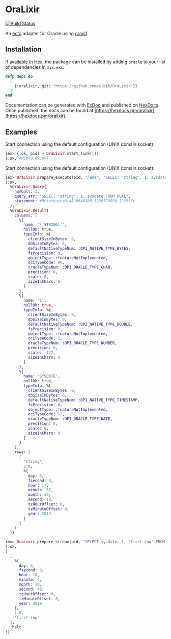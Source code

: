 # OraLixir
[![Build Status](https://travis-ci.org/c-bik/OraLixir.svg?branch=exunits)](https://travis-ci.org/c-bik/OraLixir)

An [ecto](https://github.com/elixir-ecto/ecto) adapter for Oracle using [oranif](https://github.com/c-bik/oranif/).

## Installation

If [available in Hex](https://hex.pm/docs/publish), the package can be installed
by adding `oracle` to your list of dependencies in `mix.exs`:

```elixir
defp deps do
  [
    {:oralixir, git: "https://github.com/c-bik/OraLixir"}}
  ]
end
```

Documentation can be generated with [ExDoc](https://github.com/elixir-lang/ex_doc)
and published on [HexDocs](https://hexdocs.pm). Once published, the docs can
be found at [https://hexdocs.pm/oralixir](https://hexdocs.pm/oralixir).

## Examples

Start connection using the default configuration (UNIX domain socket):
```elixir
iex> {:ok, pid} = OraLixir.start_link([])
{:ok, #PID<0.69.0>}
```

  Start connection using the default configuration (UNIX domain socket):
```elixir
iex> OraLixir.prepare_execute(pid, "name", "SELECT 'string', 1, sysdate FROM DUAL", [], [])
{:ok,
  %OraLixir.Query{
    numCols: 3,
    query_str: "SELECT 'string', 1, sysdate FROM DUAL",
    statement: #Reference<0.4128640180.1299578898.122555>
  },
  %OraLixir.Result{
    columns: [
      %{
        name: '\'STRING\'',
        nullOk: true,
        typeInfo: %{
          clientSizeInBytes: 6,
          dbSizeInBytes: 6,
          defaultNativeTypeNum: :DPI_NATIVE_TYPE_BYTES,
          fsPrecision: 0,
          objectType: :featureNotImplemented,
          ociTypeCode: 96,
          oracleTypeNum: :DPI_ORACLE_TYPE_CHAR,
          precision: 0,
          scale: 0,
          sizeInChars: 6
        }
      },
      %{
        name: '1',
        nullOk: true,
        typeInfo: %{
          clientSizeInBytes: 0,
          dbSizeInBytes: 0,
          defaultNativeTypeNum: :DPI_NATIVE_TYPE_DOUBLE,
          fsPrecision: 0,
          objectType: :featureNotImplemented,
          ociTypeCode: 2,
          oracleTypeNum: :DPI_ORACLE_TYPE_NUMBER,
          precision: 0,
          scale: -127,
          sizeInChars: 0
        }
      },
      %{
        name: 'SYSDATE',
        nullOk: true,
        typeInfo: %{
          clientSizeInBytes: 0,
          dbSizeInBytes: 0,
          defaultNativeTypeNum: :DPI_NATIVE_TYPE_TIMESTAMP,
          fsPrecision: 0,
          objectType: :featureNotImplemented,
          ociTypeCode: 12,
          oracleTypeNum: :DPI_ORACLE_TYPE_DATE,
          precision: 0,
          scale: 0,
          sizeInChars: 0
        }
      }
    ],
    rows: [
      [
        "string",
        1.0,
        %{
          day: 6,
          fsecond: 0,
          hour: 17,
          minute: 57,
          month: 10,
          second: 18,
          tzHourOffset: 0,
          tzMinuteOffset: 0,
          year: 2019
        }
      ]
    ]
  }}

iex> OraLixir.prepare_stream(pid, "SELECT sysdate, 1, 'first row' FROM DUAL", [], [])
{:ok,
[
  [
    %{
      day: 6,
      fsecond: 0,
      hour: 18,
      minute: 4,
      month: 10,
      second: 48,
      tzHourOffset: 0,
      tzMinuteOffset: 0,
      year: 2019
    },
    1.0,
    "first row"
  ],
  :halt
]}
```
